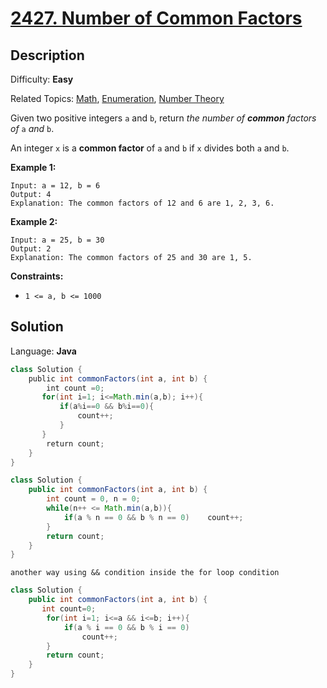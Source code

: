 # [2427\. Number of Common Factors](https://leetcode.com/problems/number-of-common-factors/)

## Description

Difficulty: **Easy**  

Related Topics: [Math](https://leetcode.com/tag/math/), [Enumeration](https://leetcode.com/tag/enumeration/), [Number Theory](https://leetcode.com/tag/number-theory/)


Given two positive integers `a` and `b`, return _the number of **common** factors of_ `a` _and_ `b`.

An integer `x` is a **common factor** of `a` and `b` if `x` divides both `a` and `b`.

**Example 1:**

```
Input: a = 12, b = 6
Output: 4
Explanation: The common factors of 12 and 6 are 1, 2, 3, 6.
```

**Example 2:**

```
Input: a = 25, b = 30
Output: 2
Explanation: The common factors of 25 and 30 are 1, 5.
```

**Constraints:**

*   `1 <= a, b <= 1000`


## Solution

Language: **Java**

```java
class Solution {
    public int commonFactors(int a, int b) {
        int count =0;
       for(int i=1; i<=Math.min(a,b); i++){
           if(a%i==0 && b%i==0){
               count++;
           }
       }
        return count;
    }
}
```

```java
class Solution {
    public int commonFactors(int a, int b) {
        int count = 0, n = 0;
        while(n++ <= Math.min(a,b)){
            if(a % n == 0 && b % n == 0)    count++;
        }
        return count;
    }
}
```
``another way using && condition inside the for loop condition``
```java
class Solution {
    public int commonFactors(int a, int b) {
       int count=0;
        for(int i=1; i<=a && i<=b; i++){
            if(a % i == 0 && b % i == 0)
                count++;
        }
        return count;
    }
}
```